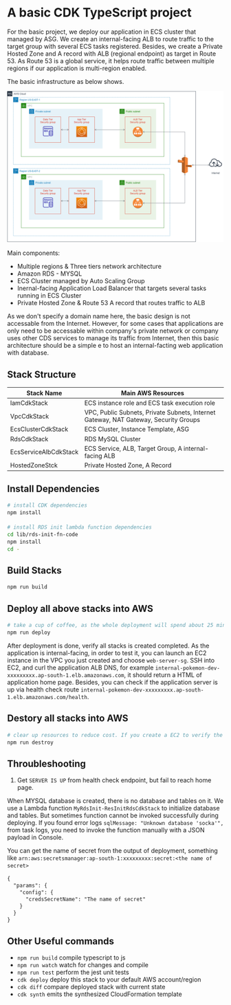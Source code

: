 # A basic CDK TypeScript project

For the basic project, we deploy our application in ECS cluster that managed by ASG. We create an internal-facing ALB to route traffic to the target group with several ECS tasks registered. Besides, we create a Private Hosted Zone and A record with ALB (regional endpoint) as target in Route 53. As Route 53 is a global service, it helps route traffic between multiple regions if our application is multi-region enabled.

The basic infrastructure as below shows.

![](./images/basic-digram.png)

Main components:

- Multiple regions & Three tiers network architecture
- Amazon RDS - MYSQL
- ECS Cluster managed by Auto Scaling Group
- Inernal-facing Application Load Balancer that targets several tasks running in ECS Cluster
- Private Hosted Zone & Route 53 A record that routes traffic to ALB

As we don't specify a domain name here, the basic design is not accessable from the Internet. However, for some cases that applications are only need to be accessable within company's private network or company uses other CDS services to manage its traffic from Internet, then this basic architecture should be a simple e to host an internal-facting web application with database.

## Stack Structure

| Stack Name            | Main AWS Resources                                                                   |
| --------------------- | ------------------------------------------------------------------------------------ |
| IamCdkStack           | ECS instance role and ECS task execution role                                        |
| VpcCdkStack           | VPC, Public Subnets, Private Subnets, Internet Gateway, NAT Gateway, Security Groups |
| EcsClusterCdkStack    | ECS Cluster, Instance Template, ASG                                                  |
| RdsCdkStack           | RDS MySQL Cluster                                                                    |
| EcsServiceAlbCdkStack | ECS Service, ALB, Target Group, A internal-facing ALB                                |
| HostedZoneStck        | Private Hosted Zone, A Record                                                        |

## Install Dependencies

```sh
# install CDK dependencies
npm install

# install RDS init lambda function dependencies
cd lib/rds-init-fn-code
npm install
cd -
```

## Build Stacks

```sh
npm run build
```

## Deploy all above stacks into AWS

```sh
# take a cup of coffee, as the whole deployment will spend about 25 mins
npm run deploy
```

After deployment is done, verify all stacks is created completed. As the application is internal-facing, in order to test it, you can launch an EC2 instance in the VPC you just created and choose `web-server-sg`. SSH into EC2, and curl the application ALB DNS, for example `internal-pokemon-dev-xxxxxxxxx.ap-south-1.elb.amazonaws.com`, it should return a HTML of application home page. Besides, you can check if the application server is up via health check route `internal-pokemon-dev-xxxxxxxxx.ap-south-1.elb.amazonaws.com/health`.

## Destory all stacks into AWS

```sh
# clear up resources to reduce cost. If you create a EC2 to verify the application, DON'T forget to terminate it before clear up all resources.
npm run destroy
```

## Throubleshooting

1. Get `SERVER IS UP` from health check endpoint, but fail to reach home page.

When MYSQL database is created, there is no database and tables on it. We use a Lambda function `MyRdsInit-ResInitRdsCdkStack` to initialize database and tables. But sometimes function cannot be invoked successfully during deploying. If you found error logs `sqlMessage: "Unknown database 'socka'",` from task logs, you need to invoke the function manually with a JSON payload in Console.

You can get the name of secret from the output of deployment, something like `arn:aws:secretsmanager:ap-south-1:xxxxxxxxx:secret:<the name of secret>`

```
{
  "params": {
    "config": {
      "credsSecretName": "The name of secret"
    }
  }
}
```

## Other Useful commands

- `npm run build` compile typescript to js
- `npm run watch` watch for changes and compile
- `npm run test` perform the jest unit tests
- `cdk deploy` deploy this stack to your default AWS account/region
- `cdk diff` compare deployed stack with current state
- `cdk synth` emits the synthesized CloudFormation template
